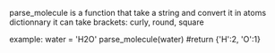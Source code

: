 parse_molecule is a function that take a string and convert it in atoms dictionnary
it can take brackets: curly, round, square 

example:
	water = 'H2O'
	parse_molecule(water)		#return {'H':2, 'O':1}


